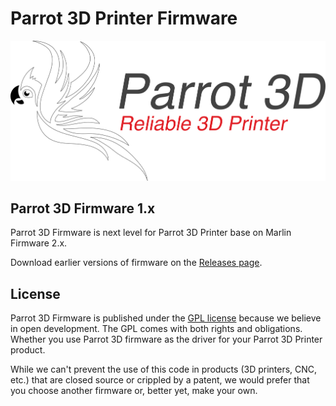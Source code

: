 # Parrot 3D Printer Firmware
![Parrot 3D Logo](https://github.com/narasak/parrot_3d/blob/master/img/Parrot_3D_Logo.svg?raw=true)

## Parrot 3D Firmware 1.x

Parrot 3D Firmware is next level for Parrot 3D Printer base on Marlin Firmware 2.x.

Download earlier versions of firmware on the [Releases page](https://github.com/narasak/parrot_3d_firmware/releases).

## License

Parrot 3D Firmware is published under the [GPL license](/LICENSE) because we believe in open development. The GPL comes with both rights and obligations. Whether you use Parrot 3D firmware as the driver for your Parrot 3D Printer product.

While we can't prevent the use of this code in products (3D printers, CNC, etc.) that are closed source or crippled by a patent, we would prefer that you choose another firmware or, better yet, make your own.
